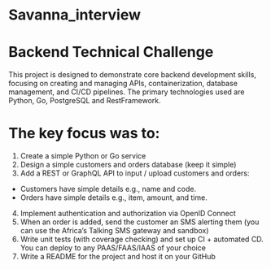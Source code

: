 # Savanna_interview
# Backend Technical Challenge
This project is designed to demonstrate core backend development skills, focusing on creating and managing APIs, containerization, database management, and CI/CD pipelines. The primary technologies used are Python, Go, PostgreSQL and RestFramework.

# The key focus was to:
1. Create a simple Python or Go service
2. Design a simple customers and orders database (keep it simple)
3. Add a REST or GraphQL API to input / upload customers and orders:
- Customers have simple details e.g., name and code.
- Orders have simple details e.g., item, amount, and time.
4. Implement authentication and authorization via OpenID Connect
5. When an order is added, send the customer an SMS alerting them (you can use the
Africa’s Talking SMS gateway and sandbox)
6. Write unit tests (with coverage checking) and set up CI + automated CD. You can deploy
to any PAAS/FAAS/IAAS of your choice
7. Write a README for the project and host it on your GitHub